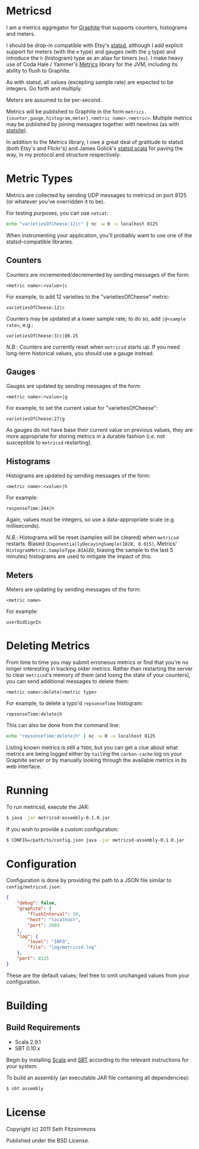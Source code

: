 Metricsd
========

I am a metrics aggregator for [Graphite](http://graphite.wikidot.com) that
supports counters, histograms and meters.

I should be drop-in compatible with Etsy's
[statsd](https://github.com/etsy/statsd), although I add explicit support for
meters (with the `m` type) and gauges (with the `g` type) and introduce the `h`
(histogram) type as an alias for timers (`ms`). I make heavy use of Coda Hale
/ Yammer's [Metrics](https://github.com/codahale/metrics) library for the JVM,
including its ability to flush to Graphite.

As with statsd, all values (excepting sample rate) are expected to be integers.
Go forth and multiply.

Meters are assumed to be per-second.

Metrics will be published to Graphite in the form
`metrics.{counter,gauge,histogram,meter}.<metric name>.<metric>`. Multiple
metrics may be published by joining messages together with newlines (as with
[statsite](https://github.com/kiip/statsite)).

In addition to the Metrics library, I owe a great deal of gratitude to statsd
(both Etsy's and Flickr's) and James Golick's
[statsd.scala](https://github.com/jamesgolick/statsd.scala) for paving the way,
in my protocol and structure respectively.

Metric Types
============

Metrics are collected by sending UDP messages to metricsd on port 8125 (or
whatever you've overridden it to be).

For testing purposes, you can use `netcat`:

```bash
echo "varietiesOfCheese:12|c" | nc -w 0 -u localhost 8125
```

When instrumenting your application, you'll probably want to use one of the
statsd-compatible libraries.

Counters
--------

Counters are incremented/decremented by sending messages of the form:

    <metric name>:<value>|c

For example, to add 12 varieties to the "varietiesOfCheese" metric:

    varietiesOfCheese:12|c

Counters may be updated at a lower sample rate; to do so, add `|@<sample
rate>`, e.g.:

    varietiesOfCheese:3|c|@0.25

_N.B._: Counters are currently reset when `metricsd` starts up. If you need
long-term historical values, you should use a gauge instead.

Gauges
------

Gauges are updated by sending messages of the form:

    <metric name>:<value>|g

For example, to set the current value for "varietiesOfCheese":

    varietiesOfCheese:27|g

As gauges do not have base their current value on previous values, they are
more appropriate for storing metrics in a durable fashion (i.e. not susceptible
to `metricsd` restarting).

Histograms
----------

Histograms are updated by sending messages of the form:

    <metric name>:<value>|h

For example:

    responseTime:244|h

Again, values must be integers, so use a data-appropriate scale (e.g.
milliseconds).

_N.B._: Histograms will be reset (samples will be cleared) when `metricsd`
restarts. Biased (`ExponentiallyDecayingSample(1028, 0.015)`, Metrics'
`HistogramMetric.SampleType.BIASED`, biasing the sample to the last 5 minutes)
histograms are used to mitigate the impact of this.

Meters
------

Meters are updating by sending messages of the form:

    <metric name>

For example:

    userDidSignIn

Deleting Metrics
================

From time to time you may submit erroneous metrics or find that you're no
longer interesting in tracking older metrics. Rather than restarting the server
to clear `metricsd`'s memory of them (and losing the state of your counters),
you can send additional messages to delete them:

    <metric name>:delete|<metric type>

For example, to delete a typo'd `repsonseTime` histogram:

    repsonseTime:delete|h

This can also be done from the command line:

```bash
echo "repsonseTime:delete|h" | nc -w 0 -u localhost 8125
```

Listing known metrics is still a `TODO`, but you can get a clue about what
metrics are being logged either by `tail`ing the `carbon-cache` log on your
Graphite server or by manually looking through the available metrics in its web
interface.

Running
=======

To run metricsd, execute the JAR:

```bash
$ java -jar metricsd-assembly-0.1.0.jar
```

If you wish to provide a custom configuration:

```bash
$ CONFIG=/path/to/config.json java -jar metricsd-assembly-0.1.0.jar
```

Configuration
=============

Configuration is done by providing the path to a JSON file similar to
`config/metricsd.json`:

```json
{
    "debug": false,
    "graphite": {
        "flushInterval": 10,
        "host": "localhost",
        "port": 2003
    },
    "log": {
        "level": "INFO",
        "file": "log/metricsd.log"
    },
    "port": 8125
}
```

These are the default values; feel free to omit unchanged values from your
configuration.

Building
========

Build Requirements
------------------

* Scala 2.9.1
* SBT 0.10.x

Begin by installing [Scala](http://www.scala-lang.org/) and
[SBT](https://github.com/harrah/xsbt) according to the relevant instructions
for your system.

To build an assembly (an executable JAR file containing all dependencies):

```bash
$ sbt assembly
```

License
=======

Copyright (c) 2011 Seth Fitzsimmons

Published under the BSD License.
